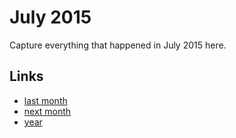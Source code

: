 # July 2015

Capture everything that happened in July 2015 here.

## Links
- [last month](calendar/months/2015-06.md)
- [next month](calendar/months/2015-08.md)
- [year](calendar/years/2015.md)